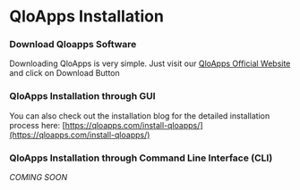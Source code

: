 # QloApps Installation


### Download Qloapps Software

Downloading QloApps is very simple. Just visit our [QloApps Official Website](https://qloapps.com/) and
click on Download Button

### QloApps Installation through GUI

You can also check out the installation blog for the detailed installation process here: [https://qloapps.com/install-qloapps/](https://qloapps.com/install-qloapps/)

### QloApps Installation through Command Line Interface (CLI)

*COMING SOON*

